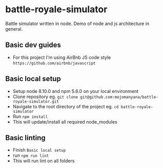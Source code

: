 # battle-royale-simulator
Battle simulator written in node. Demo of node and js architecture in general.

## Basic dev guides
- For this project I'm using AirBnb JS code style `https://github.com/airbnb/javascript`

## Basic local setup
- Setup node 8.10.0 and npm 5.6.0 on your local environment
- Clone repository eg. `git clone git@github.com:mojomanyana/battle-royale-simulator.git`
- Navigate to the root directory of the project eg. `cd battle-royale-simulator`
- Run `npm install`
- This will update/install all required node_modules

## Basic linting
- Finish `Basic local setup`
- run `npm run lint`
- This will run lint on all folders